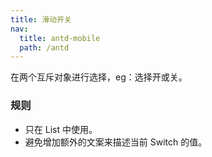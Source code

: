 ```yaml
---
title: 滑动开关
nav:
  title: antd-mobile
  path: /antd
---
```


在两个互斥对象进行选择，eg：选择开或关。

### 规则
- 只在 List 中使用。
- 避免增加额外的文案来描述当前 Switch 的值。


<code src="./demos/basic.tsx" />

<API/>
